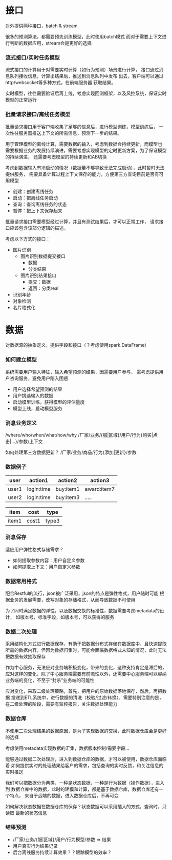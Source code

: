 
# 接口

对外提供两种接口，batch & stream

很多的预测算法，都需要预先训练模型，此时使用batch模式
而对于需要上下文进行判断的数据应用，stream会是更好的选择

### 流式接口/实时任务模型

流式接口的计算用于对需要实时计算（如行为预测）场景进行计算，
接口通过消息队列接收信息，计算出结果后，推送到消息队列中发布
出去，客户端可以通过http/websocket等多种方式，在前端服务器
获取结果。

实时模型，往往需要验证后再上线，考虑实现回测框架，以及风控系统，保证实时模型的正常运行

### 批量请求接口/离线任务模型

批量请求接口用于客户端收集了足够的信息后，进行模型训练，模型训练后，
一次性往服务器推送上下文的所需信息，预测下一步的结果。

用于管理模型的离线计算，需要数据的输入，考虑到数据会持续更新，而模型也
需要根据业务的发展持续演进，需要考虑实现模型的定时更新方案，为了保证模型的持续演进，
还需要考虑模型的持续更新和AB切换

考虑到数据输入有冷启动的情况（数据量不够导致无法完成启动），此时暂时无法提供服务，
需要具备计算过程上下文保存的能力，方便第三方查询目前是否有可用模型

- 创建：创建离线任务
- 启动：把离线任务启动
- 查询：查询离线任务的状态
- 暂停：把上下文保存起来

批量请求接口需要模型经过计算，并且有测试结果后，才可以正常工作，
请求接口应该包含该部分逻辑的描述。

考虑以下方式的接口：
- 图片识别
  - 图片识别数据提交接口
    - 数据
    - 分类结果
  - 图片识别结果接口
    - 提交：数据
    - 返回：分类real
- 识别年龄
- 对象检测
- 名片格式化

# 数据

对数据源的抽象定义，提供字段和接口（？考虑使用spark.DataFrame）

### 如何建立模型

系统需要用户输入特征，输入希望预测的结果，因需要用户参与，
需考虑提供用户咨询服务，避免用户陷入困惑

- 用户选择希望预测的结果
- 用户挑选输入的数据
- 启动模型训练，获得模型的评估量度
- 模型上线，启动模型服务

### 消息业务定义

/where/who/when/what/how/why
/厂家/业务/{服|区域}/用户/行为{购买|点击|...}/参数/上下文

如何处理第三方数据更新？
/厂家/业务/商品/行为{添加|更新}/参数

### 数据例子

| user | action1     | action2       | action3     |
|------|-------------|---------------|-------------|
|user1 | login:time  | buy:item1     | award:item7 |
|user2 | login:time  | buy:item3     |   .....     |

| item   | cost  | type  |
|--------|-------|-------|
| item1  | cost1 | type3 |

### 消息保存

适应用户弹性格式存储需求？

- 如何提取参数内容：用户自定义参数
- 如何提取上下文：用户自定义参数

### 数据常用格式

配合Restful的流行，json被广泛采用，json的特点是弹性格式，用户随时可能
根据业务的发展需要，改写对象的存储格式，从而导致数据不可使用

为了同时满足数据的弹性，以及数据交换的标准性，数据需要考虑metadata的设计，
如版本号，标准字段，如版本号，可以获得的服务

### 数据二次处理

采用结构化方式进行数据保存，有助于把数据分布式存储在数据库中，且快速提取
所需的数据内容，但因为数据归集时，可能会面临数据格式未知的情况，此时无法
把数据有效抽取保存

作为中心服务，无法应对业务端积极变化，带来的变化，这种支持肯定是滞后的，
应对这样的变化，除了中心服务端需要有前瞻性以外，还需要中心服务端可以容纳
业务端的变化，不至于“封杀”业务端的可能性

应对变化，采取二级处理策略，首先，把用户的原始数据落地保存，然后，再把数据
投递到ETL系统中，进行数据的清洗（校验/过滤/转换），需要特别注意的是，
在二级处理的阶段，需要有监控报告，关注数据处理能力

### 数据仓库

不使用二次处理结果的数据原因，是为了实现数据的交换，此时数据仓库会是更好的选择

考虑使用metadata实现数据的汇集，数据版本控制/需要字段...

能够通过数据二次处理后，进入到数据仓库的数据，才可以被使用，数据仓库面临着
如何提供实时的处理结果给客户的需求，包括查询的实时反馈，和关注信息的实时推送

我们可以把数据分为两类，一种是状态数据，一种是行为数据（操作数据），进入到
数据仓库中的数据，此时的建模和计算，都是基于数据仓库，数据仓库还有一个特点，
来自于远端的数据，进入数据仓库后，不再可变

如何解决状态数据在数据仓库的保存？状态数据可以采用插入的方式，查询时，只读取
最新的状态信息


### 结果预测

- /厂家/业务/{服|区域}/用户/行为模型/参数 => 结果
- 用户真实行为结果记录
- 后台离线服务持续计算效果？？跟踪模型的效率？
